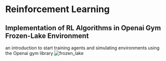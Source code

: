 # Reinforcement Learning
## Implementation of RL Algorithms in Openai Gym Frozen-Lake Environment
an introduction to start training agents and simulating environments using the Openai gym library 
![frozen_lake](https://github.com/ariankhanjani/Frozen-Lake-Openai-Gym/assets/89731483/4cc8850a-81c2-4132-87d8-401e2663e52c)
